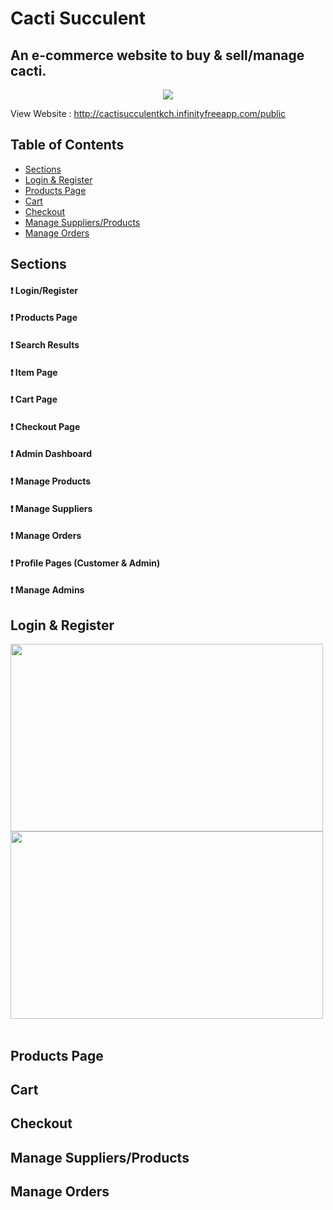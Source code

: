 # Cacti Succulent
## An e-commerce website to buy & sell/manage cacti.

<p align="center">
  <img  src="https://github.com/saads2018/cacti.github.io/assets/71264405/28499831-3d45-4bba-8d13-da4e785dd168">
</p>

View Website : http://cactisucculentkch.infinityfreeapp.com/public 

## Table of Contents

- [Sections](#sections)
- [Login & Register](#login--register)
- [Products Page](#products-page)
- [Cart](#cart)
- [Checkout](#checkout)
- [Manage Suppliers/Products](#manage-suppliersproducts)
- [Manage Orders](#manage-orders)

## Sections

#### :exclamation: Login/Register
#### :exclamation: Products Page
#### :exclamation: Search Results
#### :exclamation: Item Page
#### :exclamation: Cart Page
#### :exclamation: Checkout Page
#### :exclamation: Admin Dashboard
#### :exclamation: Manage Products
#### :exclamation: Manage Suppliers
#### :exclamation: Manage Orders
#### :exclamation: Profile Pages (Customer & Admin)
#### :exclamation: Manage Admins

## Login & Register

<div display="flex">
<img width="500" height="300"  src="https://github.com/saads2018/cacti.github.io/assets/71264405/b9bf4ec6-5d07-4326-8116-9caa74ad63f1">
<img width="500" height="300" src="https://github.com/saads2018/cacti.github.io/assets/71264405/610d3445-3ec0-4c04-811c-626ff6195e39">    
</div>

<br/>

## Products Page
## Cart
## Checkout
## Manage Suppliers/Products
## Manage Orders
